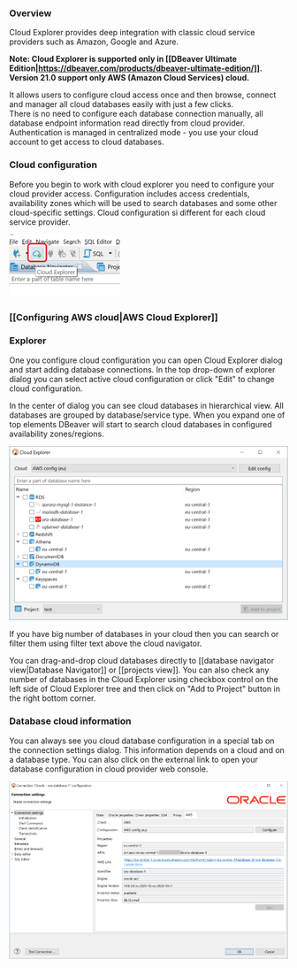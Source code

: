 ### Overview 

Cloud Explorer provides deep integration with classic cloud service providers such as Amazon, Google and Azure.  

__Note: Cloud Explorer is supported only in [[DBeaver Ultimate Edition|https://dbeaver.com/products/dbeaver-ultimate-edition/]].__
__Version 21.0 support only AWS (Amazon Cloud Services) cloud.__

It allows users to configure cloud access once and then browse, connect and manager all cloud databases easily with just a few clicks.  
There is no need to configure each database connection manually, all database endpoint information read directly from cloud provider.
Authentication is managed in centralized mode - you use your cloud account to get access to cloud databases.  

### Cloud configuration

Before you begin to work with cloud explorer you need to configure your cloud provider access.
Configuration includes access credentials, availability zones which will be used to search databases and some other cloud-specific settings.
Cloud configuration si different for each cloud service provider.

![](images/ug/cloud-explorer/main-toolbar.png)

### [[Configuring AWS cloud|AWS Cloud Explorer]]


### Explorer

One you configure cloud configuration you can open Cloud Explorer dialog and start adding database connections.
In the top drop-down of explorer dialog you can select active cloud configuration or click "Edit" to change cloud configuration.

In the center of dialog you can see cloud databases in hierarchical view. All databases are grouped by database/service type.
When you expand one of top elements DBeaver will start to search cloud databases in configured availability zones/regions.

![](images/ug/cloud-explorer/aws-cloud-databases.png)

If you have big number of databases in your cloud then you can search or filter them using filter text above the cloud navigator.

You can drag-and-drop cloud databases directly to [[database navigator view|Database Navigator]] or [[projects view]].
You can also check any number of databases in the Cloud Explorer using checkbox control on the left side of Cloud Explorer tree and then click on "Add to Project" button in the right bottom corner.


### Database cloud information

You can always see you cloud database configuration in a special tab on the connection settings dialog.
This information depends on a cloud and on a database type.
You can also click on the external link to open your database configuration in cloud provider web console.

![](images/ug/cloud-explorer/cloud-database-info-tab.png)
